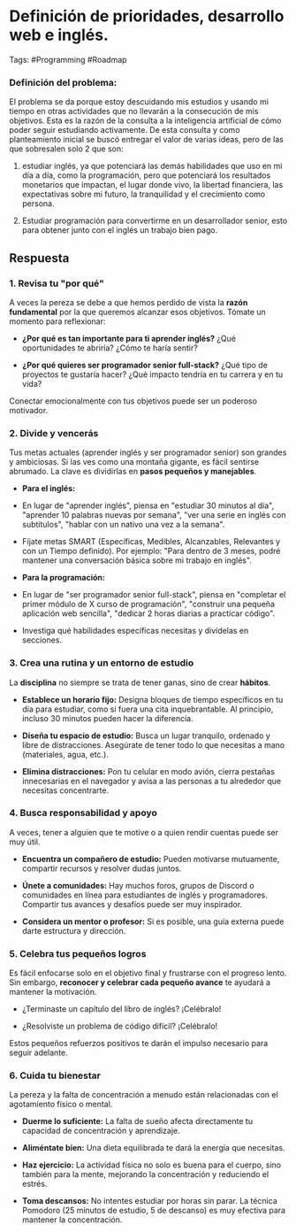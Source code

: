 # Definición de prioridades, desarrollo web e inglés.

Tags: #Programming #Roadmap 
### Definición del problema:

El problema se da porque estoy descuidando mis estudios y usando mi tiempo en otras actividades que no llevarán a la consecución de mis objetivos. Esta es la razón de la consulta a la inteligencia artificial de cómo poder seguir estudiando activamente. De esta consulta y como planteamiento inicial se buscó entregar el valor de varias ideas, pero de las que sobresalen solo 2 que son: 

1. estudiar inglés, ya que potenciará las demás habilidades que uso en mi día a día, como la programación, pero que potenciará los resultados monetarios que impactan, el lugar donde vivo, la libertad financiera, las expectativas sobre mi futuro, la tranquilidad y el crecimiento como persona. 

2. Estudiar programación para convertirme en un desarrollador senior, esto para obtener junto con el inglés un trabajo bien pago.
## Respuesta

### 1. Revisa tu "por qué"

A veces la pereza se debe a que hemos perdido de vista la **razón fundamental** por la que queremos alcanzar esos objetivos. Tómate un momento para reflexionar:

- **¿Por qué es tan importante para ti aprender inglés?** ¿Qué oportunidades te abriría? ¿Cómo te haría sentir?

- **¿Por qué quieres ser programador senior full-stack?** ¿Qué tipo de proyectos te gustaría hacer? ¿Qué impacto tendría en tu carrera y en tu vida?


Conectar emocionalmente con tus objetivos puede ser un poderoso motivador.

### 2. Divide y vencerás

Tus metas actuales (aprender inglés y ser programador senior) son grandes y ambiciosas. Si las ves como una montaña gigante, es fácil sentirse abrumado. La clave es dividirlas en **pasos pequeños y manejables**.

- **Para el inglés:**

- En lugar de "aprender inglés", piensa en "estudiar 30 minutos al día", "aprender 10 palabras nuevas por semana", "ver una serie en inglés con subtítulos", "hablar con un nativo una vez a la semana".

- Fíjate metas SMART (Específicas, Medibles, Alcanzables, Relevantes y con un Tiempo definido). Por ejemplo: "Para dentro de 3 meses, podré mantener una conversación básica sobre mi trabajo en inglés".

- **Para la programación:**

- En lugar de "ser programador senior full-stack", piensa en "completar el primer módulo de X curso de programación", "construir una pequeña aplicación web sencilla", "dedicar 2 horas diarias a practicar código".

 - Investiga qué habilidades específicas necesitas y divídelas en secciones.


### 3. Crea una rutina y un entorno de estudio

La **disciplina** no siempre se trata de tener ganas, sino de crear **hábitos**.

- **Establece un horario fijo:** Designa bloques de tiempo específicos en tu día para estudiar, como si fuera una cita inquebrantable. Al principio, incluso 30 minutos pueden hacer la diferencia.

- **Diseña tu espacio de estudio:** Busca un lugar tranquilo, ordenado y libre de distracciones. Asegúrate de tener todo lo que necesitas a mano (materiales, agua, etc.).

- **Elimina distracciones:** Pon tu celular en modo avión, cierra pestañas innecesarias en el navegador y avisa a las personas a tu alrededor que necesitas concentrarte.


### 4. Busca responsabilidad y apoyo

A veces, tener a alguien que te motive o a quien rendir cuentas puede ser muy útil.

- **Encuentra un compañero de estudio:** Pueden motivarse mutuamente, compartir recursos y resolver dudas juntos.

- **Únete a comunidades:** Hay muchos foros, grupos de Discord o comunidades en línea para estudiantes de inglés y programadores. Compartir tus avances y desafíos puede ser muy inspirador.

- **Considera un mentor o profesor:** Si es posible, una guía externa puede darte estructura y dirección.


### 5. Celebra tus pequeños logros

Es fácil enfocarse solo en el objetivo final y frustrarse con el progreso lento. Sin embargo, **reconocer y celebrar cada pequeño avance** te ayudará a mantener la motivación.

- ¿Terminaste un capítulo del libro de inglés? ¡Celébralo!

- ¿Resolviste un problema de código difícil? ¡Celébralo!


Estos pequeños refuerzos positivos te darán el impulso necesario para seguir adelante.

### 6. Cuida tu bienestar

La pereza y la falta de concentración a menudo están relacionadas con el agotamiento físico o mental.

- **Duerme lo suficiente:** La falta de sueño afecta directamente tu capacidad de concentración y aprendizaje.

- **Aliméntate bien:** Una dieta equilibrada te dará la energía que necesitas.

- **Haz ejercicio:** La actividad física no solo es buena para el cuerpo, sino también para la mente, mejorando la concentración y reduciendo el estrés.

- **Toma descansos:** No intentes estudiar por horas sin parar. La técnica Pomodoro (25 minutos de estudio, 5 de descanso) es muy efectiva para mantener la concentración.

